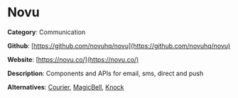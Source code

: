 
# Novu

**Category**: Communication

**Github**: [https://github.com/novuhq/novu](https://github.com/novuhq/novu)

**Website**: [https://novu.co/](https://novu.co/)

**Description**:
Components and APIs for email, sms, direct and push

**Alternatives**: [Courier](https://www.courier.com/), [MagicBell](https://www.magicbell.com/), [Knock](https://knock.app/)
